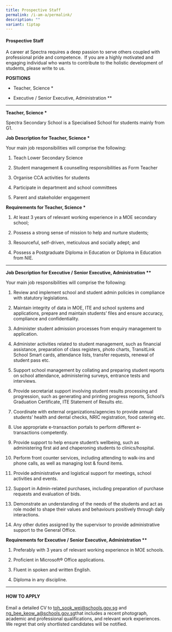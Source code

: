 ```yaml
---
title: Prospective Staff
permalink: /i-am-a/permalink/
description: ""
variant: tiptap
---
```

<h4><strong>Prospective Staff</strong></h4>
<p>A career at Spectra requires a deep passion to serve others coupled with
professional pride and competence.&nbsp; If you are a highly motivated
and engaging individual who wants to contribute to the holistic development
of students, please write to us. &nbsp;</p>
<p><strong>POSITIONS</strong>
</p>
<ul data-tight="true" class="tight">
<li>
<p>Teacher, Science *</p>
</li>
<li>
<p>Executive / Senior Executive, Administration **</p>
</li>
</ul>
<hr>
<p><strong>Teacher, Science *</strong>
</p>
<p>Spectra Secondary School is a Specialised School for students mainly from
G1.</p>
<p><strong>Job Description for Teacher, Science *</strong>
</p>
<p>Your main job responsibilities will comprise the following:</p>
<ol data-tight="true" class="tight">
<li>
<p>Teach Lower Secondary Science</p>
</li>
<li>
<p>Student management &amp; counselling responsibilities as Form Teacher</p>
</li>
<li>
<p>Organise CCA activities for students</p>
</li>
<li>
<p>Participate in department and school committees</p>
</li>
<li>
<p>Parent and stakeholder engagement</p>
<p></p>
</li>
</ol>
<p><strong>Requirements for Teacher, Science *</strong>
</p>
<ol data-tight="true" class="tight">
<li>
<p>At least 3 years of relevant working experience in a MOE secondary school;</p>
</li>
<li>
<p>Possess a strong sense of mission to help and nurture students;</p>
</li>
<li>
<p>Resourceful, self-driven, meticulous and socially adept; and</p>
</li>
<li>
<p>Possess a Postgraduate Diploma in Education or Diploma in Education from
NIE.</p>
</li>
</ol>
<hr>
<p><strong>Job Description for Executive / Senior Executive, Administration **</strong>
</p>
<p>Your main job responsibilities will comprise the following:</p>
<ol data-tight="true" class="tight">
<li>
<p>Review and implement school and student admin policies in compliance with
statutory legislations.</p>
</li>
<li>
<p>Maintain integrity of data in MOE, ITE and school systems and applications,
prepare and maintain students’ files and ensure accuracy, compliance and
confidentiality.</p>
</li>
<li>
<p>Administer student admission processes from enquiry management to application.</p>
</li>
<li>
<p>Administer activities related to student management, such as financial
assistance, preparation of class registers, photo charts, TransitLink School
Smart cards, attendance lists, transfer requests, renewal of student pass
etc.</p>
</li>
<li>
<p>Support school management by collating and preparing student reports on
school attendance, administering surveys, entrance tests and interviews.</p>
</li>
<li>
<p>Provide secretariat support involving student results processing and progression,
such as generating and printing progress reports, School’s Graduation Certificate,
ITE Statement of Results etc.</p>
</li>
<li>
<p>Coordinate with external organizations/agencies to provide annual students’
health and dental checks, NRIC registration, food catering etc.</p>
</li>
<li>
<p>Use appropriate e-transaction portals to perform different e-transactions
competently.</p>
</li>
<li>
<p>Provide support to help ensure student’s wellbeing, such as administering
first aid and chaperoning students to clinics/hospital.</p>
</li>
<li>
<p>Perform front counter services, including attending to walk-ins and phone
calls, as well as managing lost &amp; found items.</p>
</li>
<li>
<p>Provide administrative and logistical support for meetings, school activities
and events.</p>
</li>
<li>
<p>Support in Admin-related purchases, including preparation of purchase
requests and evaluation of bids.</p>
</li>
<li>
<p>Demonstrate an understanding of the needs of the students and act as role
model to shape their values and behaviours positively through daily interactions.</p>
</li>
<li>
<p>Any other duties assigned by the supervisor to provide administrative
support to the General Office.</p>
</li>
</ol>
<p><strong>Requirements for Executive / Senior Executive, Administration **</strong>
</p>
<ol data-tight="true" class="tight">
<li>
<p>Preferably with 3 years of relevant working experience in MOE schools.</p>
</li>
<li>
<p>Proficient in Microsoft® Office applications.</p>
</li>
<li>
<p>Fluent in spoken and written English.</p>
</li>
<li>
<p>Diploma in any discipline.&nbsp;</p>
</li>
</ol>
<hr>
<h4><strong>HOW TO APPLY</strong></h4>
<p>Email a detailed CV to <a href="mailto:toh_sook_wei@schools.gov.sg" rel="noopener noreferrer nofollow" target="_blank">toh_sook_wei@schools.gov.sg</a> and
<a href="mailto:ng_bee_keow_a@schools.gov.sg" rel="noopener noreferrer nofollow" target="_blank">ng_bee_keow_a@schools.gov.sg</a>that includes a recent photograph, academic
and professional qualifications, and relevant work experiences. We regret
that only shortlisted candidates will be notified.</p>